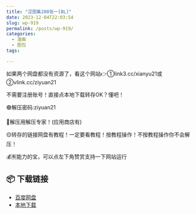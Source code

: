 ```yaml
---
title: "涩图集200张一[BL]"
date: 2023-12-04T22:03:54
slug: wp-919
permalink: /posts/wp-919/
categories:
  - 漫画
  - 图包
tags:

---
```


如果两个网盘都没有资源了，看这个网站👉①link3.cc/xianyu21或②vlink.cc/ziyuan21

不需要注册账号！直接点本地下载转存OK？懂吧！

🟢解压密码:ziyuan21

🔵解压用解压专家！(应用商店有)

🟡转存的链接网盘有教程！一定要看教程！按教程操作！不按教程操作你不会解压！

💰🈶能力的宝，可以点左下角赞赏支持一下网站运行

## 📦 下载链接
- [百度网盘](https://blziyuan21.com/pay-download/919?key=7ba4bdf8fa&down_id=0)
- [本地下载](https://blziyuan21.com/pay-download/919?key=7ba4bdf8fa&down_id=1)


